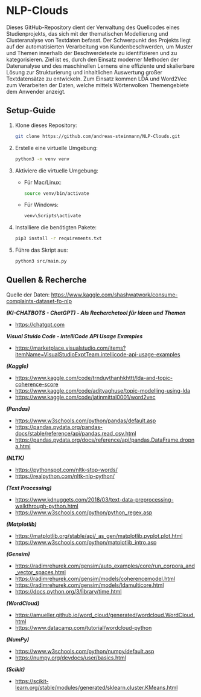 # NLP-Clouds

Dieses GitHub-Repository dient der Verwaltung des Quellcodes eines Studienprojekts, das sich mit der thematischen Modellierung und Clusteranalyse von Textdaten befasst. Der Schwerpunkt des Projekts liegt auf der automatisierten Verarbeitung von Kundenbeschwerden, um Muster und Themen innerhalb der Beschwerdetexte zu identifizieren und zu kategorisieren. Ziel ist es, durch den Einsatz moderner Methoden der Datenanalyse und des maschinellen Lernens eine effiziente und skalierbare Lösung zur Strukturierung und inhaltlichen Auswertung großer Textdatensätze zu entwickeln. Zum Einsatz kommen LDA und Word2Vec zum Verarbeiten der Daten, welche mittels Wörterwolken Themengebiete dem Anwender anzeigt.

## Setup-Guide

1. Klone dieses Repository:

   ```bash
   git clone https://github.com/andreas-steinmann/NLP-Clouds.git
   ```

2. Erstelle eine virtuelle Umgebung:

   ```bash
   python3 -m venv venv
   ```

3. Aktiviere die virtuelle Umgebung:

   - Für Mac/Linux:
     ```bash
     source venv/bin/activate
     ```
   - Für Windows:
     ```bash
     venv\Scripts\activate
     ```

4. Installiere die benötigten Pakete:

   ```bash
   pip3 install -r requirements.txt
   ```

5. Führe das Skript aus:

   ```bash
   python3 src/main.py
   ```

## Quellen & Recherche
Quelle der Daten: https://www.kaggle.com/shashwatwork/consume-complaints-dataset-fo-nlp

***(KI-CHATBOTS - ChatGPT) - Als Recherchetool für Ideen und Themen***
-	https://chatgpt.com

***Visual Stuido Code - IntelliCode API Usage Examples***
-	https://marketplace.visualstudio.com/items?itemName=VisualStudioExptTeam.intellicode-api-usage-examples 

***(Kaggle)***
-	https://www.kaggle.com/code/trnduythanhkhttt/lda-and-topic-coherence-score
-	https://www.kaggle.com/code/adityaghuse/topic-modelling-using-lda
-	https://www.kaggle.com/code/jatinmittal0001/word2vec

***(Pandas)***
-	https://www.w3schools.com/python/pandas/default.asp
-	https://pandas.pydata.org/pandas-docs/stable/reference/api/pandas.read_csv.html
-	https://pandas.pydata.org/docs/reference/api/pandas.DataFrame.dropna.html

***(NLTK)***
-	https://pythonspot.com/nltk-stop-words/
-	https://realpython.com/nltk-nlp-python/

***(Text Processing)***
-	https://www.kdnuggets.com/2018/03/text-data-preprocessing-walkthrough-python.html
-	https://www.w3schools.com/python/python_regex.asp 

***(Matplotlib)***
-	https://matplotlib.org/stable/api/_as_gen/matplotlib.pyplot.plot.html
-	https://www.w3schools.com/python/matplotlib_intro.asp 

***(Gensim)***
-	https://radimrehurek.com/gensim/auto_examples/core/run_corpora_and_vector_spaces.html
-	https://radimrehurek.com/gensim/models/coherencemodel.html
-	https://radimrehurek.com/gensim/models/ldamulticore.html
-	https://docs.python.org/3/library/time.html 

***(WordCloud)***
-	https://amueller.github.io/word_cloud/generated/wordcloud.WordCloud.html
-	https://www.datacamp.com/tutorial/wordcloud-python 

***(NumPy)***
-	https://www.w3schools.com/python/numpy/default.asp
-	https://numpy.org/devdocs/user/basics.html 

***(Scikit)***
-	https://scikit-learn.org/stable/modules/generated/sklearn.cluster.KMeans.html 
 
